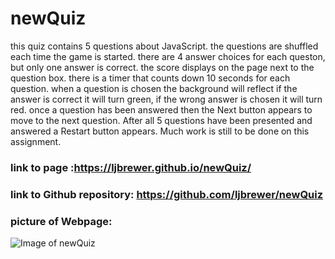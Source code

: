 # newQuiz
this quiz contains 5 questions about JavaScript.
the questions are shuffled each time the game is started.
there are 4 answer choices for each queston, but only one answer is correct.
the score displays on the page next to the question box.
there is a timer that counts down 10 seconds for each question.
when a question is chosen the background will reflect if the answer is correct it will turn green, if the wrong answer is chosen it will turn red.
once a question has been answered then the Next button appears to move to the next question.
After all 5 questions have been presented and answered a Restart button appears.
Much work is still to be done on this assignment.


### link to page :https://ljbrewer.github.io/newQuiz/
### link to Github repository:  https://github.com/ljbrewer/newQuiz

### picture of Webpage:

![Image of newQuiz](https://github.com/ljbrewer/newQuiz/images/newQuiz.png)
